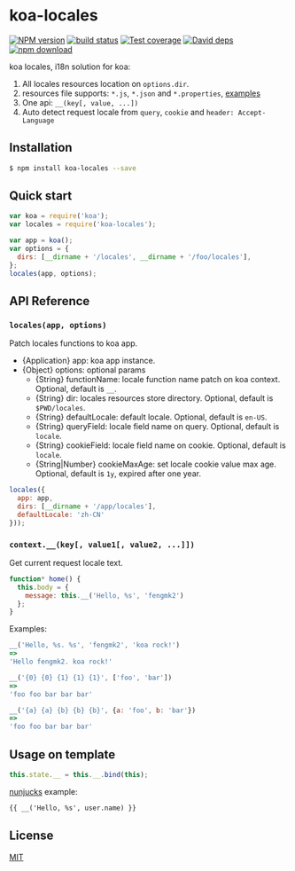 koa-locales
=======

[![NPM version][npm-image]][npm-url]
[![build status][travis-image]][travis-url]
[![Test coverage][cov-image]][cov-url]
[![David deps][david-image]][david-url]
[![npm download][download-image]][download-url]

[npm-image]: https://img.shields.io/npm/v/koa-locales.svg?style=flat-square
[npm-url]: https://npmjs.org/package/koa-locales
[travis-image]: https://img.shields.io/travis/koajs/locales.svg?style=flat-square
[travis-url]: https://travis-ci.org/koajs/locales
[cov-image]: https://codecov.io/github/koajs/locales/coverage.svg?branch=master
[cov-url]: https://codecov.io/github/koajs/locales?branch=master
[david-image]: https://img.shields.io/david/koajs/locales.svg?style=flat-square
[david-url]: https://david-dm.org/koajs/locales
[download-image]: https://img.shields.io/npm/dm/koa-locales.svg?style=flat-square
[download-url]: https://npmjs.org/package/koa-locales

koa locales, i18n solution for koa:

1. All locales resources location on `options.dir`.
2. resources file supports: `*.js`, `*.json` and `*.properties`, [examples](test/locales/)
3. One api: `__(key[, value, ...])`
4. Auto detect request locale from `query`, `cookie` and `header: Accept-Language`

## Installation

```bash
$ npm install koa-locales --save
```

## Quick start

```js
var koa = require('koa');
var locales = require('koa-locales');

var app = koa();
var options = {
  dirs: [__dirname + '/locales', __dirname + '/foo/locales'],
};
locales(app, options);
```

## API Reference

### `locales(app, options)`

Patch locales functions to koa app.

- {Application} app: koa app instance.
- {Object} options: optional params
  - {String} functionName: locale function name patch on koa context. Optional, default is `__`.
  - {String} dir: locales resources store directory. Optional, default is `$PWD/locales`.
  - {String} defaultLocale: default locale. Optional, default is `en-US`.
  - {String} queryField: locale field name on query. Optional, default is `locale`.
  - {String} cookieField: locale field name on cookie. Optional, default is `locale`.
  - {String|Number} cookieMaxAge: set locale cookie value max age. Optional, default is `1y`, expired after one year.

```js
locales({
  app: app,
  dirs: [__dirname + '/app/locales'],
  defaultLocale: 'zh-CN'
}));
```

### `context.__(key[, value1[, value2, ...]])`

Get current request locale text.

```js
function* home() {
  this.body = {
    message: this.__('Hello, %s', 'fengmk2')
  };
}
```

Examples:

```js
__('Hello, %s. %s', 'fengmk2', 'koa rock!')
=>
'Hello fengmk2. koa rock!'

__('{0} {0} {1} {1} {1}', ['foo', 'bar'])
=>
'foo foo bar bar bar'

__('{a} {a} {b} {b} {b}', {a: 'foo', b: 'bar'})
=>
'foo foo bar bar bar'
```

## Usage on template

```js
this.state.__ = this.__.bind(this);
```

[nunjucks] example:

```html
{{ __('Hello, %s', user.name) }}
```

## License

[MIT](LICENSE)


[nunjucks]: https://www.npmjs.com/package/nunjucks
